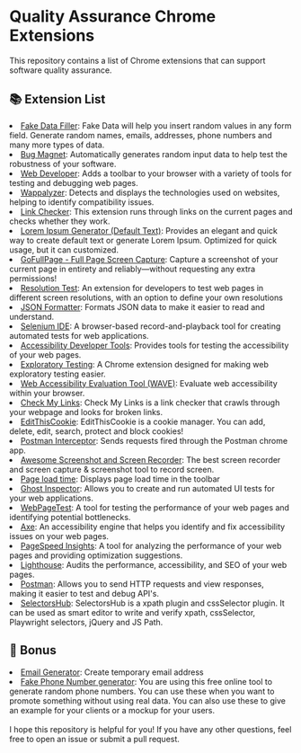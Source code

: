 <h1>Quality Assurance Chrome Extensions</h1>

This repository contains a list of Chrome extensions that can support software quality assurance.

<h2>📚 Extension List</h2>

  <li><a href="https://chrome.google.com/webstore/detail/fake-data-a-form-filler-y/gchcfdihakkhjgfmokemfeembfokkajj">Fake Data Filler</a>: Fake Data will help you insert random values in any form field. Generate random names, emails, addresses, phone numbers and many more types of data.</li>
  <li><a href="https://chrome.google.com/webstore/detail/bug-magnet/ocbgbejhmeapiniekihjlckojhgjmfbo">Bug Magnet</a>: Automatically generates random input data to help test the robustness of your software.</li>
    <li><a href="https://chrome.google.com/webstore/detail/web-developer/bfbameneiokkgbdmiekhjnmfkcnldhhm">Web Developer</a>: Adds a toolbar to your browser with a variety of tools for testing and debugging web pages.</li>
  <li><a href="https://chrome.google.com/webstore/detail/wappalyzer/gppongmhjkpfnbhagpmjfkannfbllamg">Wappalyzer</a>: Detects and displays the technologies used on websites, helping to identify compatibility issues.</li>
    <li><a href="https://chrome.google.com/webstore/detail/link-checker/olcpkmmoifipcklgnphbhdhbpfniijmb">Link Checker</a>: This extension runs through links on the current pages and checks whether they work.</li>
      <li><a href="https://chrome.google.com/webstore/detail/lorem-ipsum-generator-def/mcdcbjjoakogbcopinefncmkcamnfkdb?hl=en">Lorem Ipsum Generator (Default Text)</a>: Provides an elegant and quick way to create default text or generate Lorem Ipsum. Optimized for quick usage, but it can customized.</li>
        <li><a href="https://chrome.google.com/webstore/detail/gofullpage-full-page-scre/fdpohaocaechififmbbbbbknoalclacl?hl=en">GoFullPage - Full Page Screen Capture</a>: Capture a screenshot of your current page in entirety and reliably—without requesting any extra permissions!</li>
  <li><a href="https://chrome.google.com/webstore/detail/resolution-test/idhfcdbheobinplaamokffboaccidbal?hl=en">Resolution Test</a>: An extension for developers to test web pages in different screen resolutions, with an option to define your own resolutions</li>

  <li><a href="https://chrome.google.com/webstore/detail/json-formatter/bcjindcccaagfpapjjmafapmmgkkhgoa">JSON Formatter</a>: Formats JSON data to make it easier to read and understand.</li>
  <li><a href="https://chrome.google.com/webstore/detail/selenium-ide/mooikfkahbdckldjjndioackbalphokd">Selenium IDE</a>: A browser-based record-and-playback tool for creating automated tests for web applications.</li>
  <li><a href="https://chrome.google.com/webstore/detail/accessibility-developer-t/fpkknkljclfencbdbgkenhalefipecmb">Accessibility Developer Tools</a>: Provides tools for testing the accessibility of your web pages.</li>
  <li><a href="https://chrome.google.com/webstore/detail/exploratory-testing-chrom/khigmghadjljgjpamimgjjmpmlbgmekj">Exploratory Testing</a>: A Chrome extension designed for making web exploratory testing easier.</li>
  <li><a href="https://chrome.google.com/webstore/detail/wave-evaluation-tool/jbbplnpkjmmeebjpijfedlgcdilocofh">Web Accessibility Evaluation Tool (WAVE)</a>: Evaluate web accessibility within your browser.</li>
  <li><a href="https://chrome.google.com/webstore/detail/check-my-links/ojkcdipcgfaekbeaelaapakgnjflfglf?hl=en-GB">Check My Links</a>: Check My Links is a link checker that crawls through your webpage and looks for broken links.</li>
  <li><a href="https://chrome.google.com/webstore/detail/editthiscookie/fngmhnnpilhplaeedifhccceomclgfbg?hl=en">EditThisCookie</a>: EditThisCookie is a cookie manager. You can add, delete, edit, search, protect and block cookies!</li>
  <li><a href="https://chrome.google.com/webstore/detail/postman-interceptor/aicmkgpgakddgnaphhhpliifpcfhicfo">Postman Interceptor</a>: Sends requests fired through the Postman chrome app.</li>
  <li><a href="https://chrome.google.com/webstore/detail/awesome-screenshot-and-sc/nlipoenfbbikpbjkfpfillcgkoblgpmj?hl=en">Awesome Screenshot and Screen Recorder</a>: The best screen recorder and screen capture & screenshot tool to record screen.</li>
  <li><a href="https://chrome.google.com/webstore/detail/page-load-time/fploionmjgeclbkemipmkogoaohcdbig?hl=en">Page load time</a>: Displays page load time in the toolbar</li>
  <li><a href="https://chrome.google.com/webstore/detail/ghost-inspector/blpcfgokakmgnkcojhhkbfbldkacnbeo">Ghost Inspector</a>: Allows you to create and run automated UI tests for your web applications.</li>  
  <li><a href="https://chrome.google.com/webstore/detail/webpagetest/mttenoljmdbjhjlcgfnhbclghljfhbmd">WebPageTest</a>: A tool for testing the performance of your web pages and identifying potential bottlenecks.</li>
  <li><a href="https://chrome.google.com/webstore/detail/axe/lhdoppojpmngadmnindnejefpokejbdd">Axe</a>: An accessibility engine that helps you identify and fix accessibility issues on your web pages.</li>  
  <li><a href="https://chrome.google.com/webstore/detail/pagespeed-insights/cdjggjbbgkbfcjhddkjpahddgoflcfhg">PageSpeed Insights</a>: A tool for analyzing the performance of your web pages and providing optimization suggestions.</li>    
    <li><a href="https://chrome.google.com/webstore/detail/lighthouse/blipmdconlkpinefehnmjammfjpmpbjk">Lighthouse</a>: Audits the performance, accessibility, and SEO of your web pages.</li>
      <li><a href="https://chrome.google.com/webstore/detail/postman/fhbjgbiflinjbdggehcddcbncdddomop">Postman</a>: Allows you to send HTTP requests and view responses, making it easier to test and debug API's.</li>
<li><a href="https://chrome.google.com/webstore/detail/selectorshub/ndgimibanhlabgdgjcpbbndiehljcpfh?hl=en">SelectorsHub</a>: SelectorsHub is a xpath plugin and cssSelector plugin.
It can be used as smart editor to write and verify xpath, cssSelector, Playwright selectors, jQuery and JS Path.</li>
  
<h2>🎉 Bonus</h2>
  
  <li><a href="https://generator.email/">Email Generator</a>: Create temporary email address</li>
  <li><a href="https://randommer.io/Phone">Fake Phone Number generator</a>: You are using this free online tool to generate random phone numbers. You can use these when you want to promote something without using real data. You can also use these to give an example for your clients or a mockup for your users.</li>

</br> 
I hope this repository is helpful for you! If you have any other questions, feel free to open an issue or submit a pull request.
